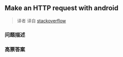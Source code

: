 ## Make an HTTP request with android

> 译者 译自 [stackoverflow](http://stackoverflow.com/questions/3505930/make-an-http-request-with-android) 

### 问题描述 

### 高票答案 


